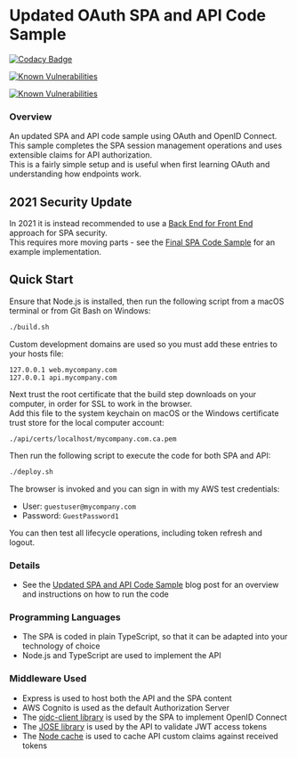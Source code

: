 # Updated OAuth SPA and API Code Sample

[![Codacy Badge](https://app.codacy.com/project/badge/Grade/a36801b67eae4a78ba3d6cd1f55a023f)](https://www.codacy.com/gh/gary-archer/oauth.websample2/dashboard?utm_source=github.com&amp;utm_medium=referral&amp;utm_content=gary-archer/oauth.websample2&amp;utm_campaign=Badge_Grade)

[![Known Vulnerabilities](https://snyk.io/test/github/gary-archer/oauth.websample2/badge.svg?targetFile=spa/package.json)](https://snyk.io/test/github/gary-archer/oauth.websample2?targetFile=spa/package.json)

[![Known Vulnerabilities](https://snyk.io/test/github/gary-archer/oauth.websample2/badge.svg?targetFile=api/package.json)](https://snyk.io/test/github/gary-archer/oauth.websample2?targetFile=api/package.json)

### Overview

An updated SPA and API code sample using OAuth and OpenID Connect.
This sample completes the SPA session management operations and uses extensible claims for API authorization.\
This is a fairly simple setup and is useful when first learning OAuth and understanding how endpoints work.

## 2021 Security Update

In 2021 it is instead recommended to use a [Back End for Front End](/2019/09/09/spa-back-end-for-front-end/) approach for SPA security.\
This requires more moving parts - see the [Final SPA Code Sample](https://github.com/gary-archer/oauth.websample.final) for an example implementation.

## Quick Start

Ensure that Node.js is installed, then run the following script from a macOS terminal or from Git Bash on Windows:

```bash
./build.sh
```

Custom development domains are used so you must add these entries to your hosts file:

```
127.0.0.1 web.mycompany.com
127.0.0.1 api.mycompany.com
```

Next trust the root certificate that the build step downloads on your computer, in order for SSL to work in the browser.\
Add this file to the system keychain on macOS or the Windows certificate trust store for the local computer account:

```
./api/certs/localhost/mycompany.com.ca.pem
```

Then run the following script to execute the code for both SPA and API:

```bash
./deploy.sh
```

The browser is invoked and you can sign in with my AWS test credentials:

- User: `guestuser@mycompany.com`
- Password: `GuestPassword1`

You can then test all lifecycle operations, including token refresh and logout.

### Details

* See the [Updated SPA and API Code Sample](https://authguidance.com/2017/10/13/improved-spa-code-sample-overview/) blog post for an overview and instructions on how to run the code

### Programming Languages

* The SPA is coded in plain TypeScript, so that it can be adapted into your technology of choice
* Node.js and TypeScript are used to implement the API

### Middleware Used

* Express is used to host both the API and the SPA content
* AWS Cognito is used as the default Authorization Server
* The [oidc-client library](https://github.com/IdentityModel/oidc-client-js) is used by the SPA to implement OpenID Connect
* The [JOSE library](https://github.com/panva/jose) is used by the API to validate JWT access tokens
* The [Node cache](https://github.com/mpneuried/nodecache) is used to cache API custom claims against received tokens
